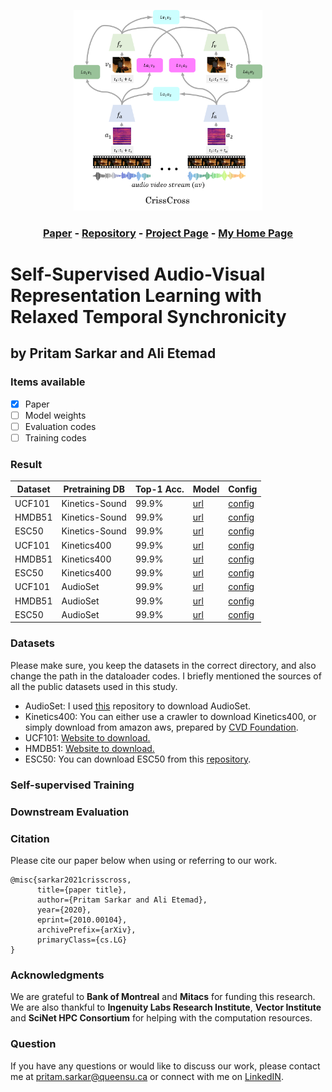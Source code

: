 <p align="center"> 
<img src="./assets/images/crisscross.png" width=60% title="CrissCross" alt="CrissCross" /> 
</p>

<h3 align="center"> 
<a href="https://arxiv.org/pdf/">Paper</a> - <a href="https://github.com/pritamqu/crisscross">Repository</a> - <a href="https://pritamqu.github.io/crisscross/">Project Page</a> - <a href="https://www.pritamsarkar.com">My Home Page</a>
</h3>
<!-- <h1 style="text-align:center"> CrissCross Framework </h1> -->

# Self-Supervised Audio-Visual Representation Learning with Relaxed Temporal Synchronicity 
## by Pritam Sarkar and Ali Etemad

<!-- ## by [Pritam Sarkar](https://www.pritamsarkar.com) and [Ali Etemad](https://www.alietemad.com) -->

<!-- #### [Paper](https://arxiv.org/pdf/) - [Repository](https://github.com/pritamqu/crisscross) - [Project Page](https://pritamqu.github.io/crisscross/) - [My Home Page](https://www.pritamsarkar.com) -->

### Items available
- [x] Paper
- [ ] Model weights
- [ ] Evaluation codes
- [ ] Training codes

### Result
| Dataset   | Pretraining DB | Top-1 Acc. | Model | Config |
| --------  | -------------- | ---------- | ----- | -------|  
| UCF101    | Kinetics-Sound | 99.9% | [url](https://checkpoint.pth.tar) | [config](crisscross/configs/config.yaml)
| HMDB51    | Kinetics-Sound | 99.9% | [url](https://checkpoint.pth.tar) | [config](crisscross/configs/config.yaml)
| ESC50     | Kinetics-Sound | 99.9% | [url](https://checkpoint.pth.tar) | [config](crisscross/configs/config.yaml)
| UCF101    | Kinetics400 | 99.9% | [url](https://checkpoint.pth.tar) | [config](crisscross/configs/config.yaml)
| HMDB51    | Kinetics400 | 99.9% | [url](https://checkpoint.pth.tar) | [config](crisscross/configs/config.yaml)
| ESC50     | Kinetics400 | 99.9% | [url](https://checkpoint.pth.tar) | [config](crisscross/configs/config.yaml)
| UCF101    | AudioSet | 99.9% | [url](https://checkpoint.pth.tar) | [config](crisscross/configs/config.yaml)
| HMDB51    | AudioSet | 99.9% | [url](https://checkpoint.pth.tar) | [config](crisscross/configs/config.yaml)
| ESC50     | AudioSet | 99.9% | [url](https://checkpoint.pth.tar) | [config](crisscross/configs/config.yaml)


### Datasets
Please make sure, you keep the datasets in the correct directory, and also change the path in the dataloader codes. I briefly mentioned the sources of all the public datasets used in this study.
- AudioSet: I used [this](https://github.com/speedyseal/audiosetdl) repository to download AudioSet.
- Kinetics400: You can either use a crawler to download Kinetics400, or simply download from amazon aws, prepared by [CVD Foundation](https://github.com/cvdfoundation/kinetics-dataset).
- UCF101: [Website to download.](https://www.crcv.ucf.edu/data/UCF101.php)
- HMDB51: [Website to download.](https://serre-lab.clps.brown.edu/resource/hmdb-a-large-human-motion-database/)
- ESC50: You can download ESC50 from this [repository](https://github.com/karolpiczak/ESC-50).

### Self-supervised Training

### Downstream Evaluation


### Citation
Please cite our paper below when using or referring to our work.
```
@misc{sarkar2021crisscross,
      title={paper title}, 
      author={Pritam Sarkar and Ali Etemad},
      year={2020},
      eprint={2010.00104},
      archivePrefix={arXiv},
      primaryClass={cs.LG}
}
```

### Acknowledgments
We are grateful to **Bank of Montreal** and **Mitacs** for funding this research. We are also thankful to **Ingenuity Labs Research Institute**, **Vector Institute** and **SciNet HPC Consortium** for helping with the computation resources.

### Question
 If you have any questions or would like to discuss our work, please contact me at <pritam.sarkar@queensu.ca> or connect with me on [LinkedIN](https://www.linkedin.com/in/sarkarpritam/).
